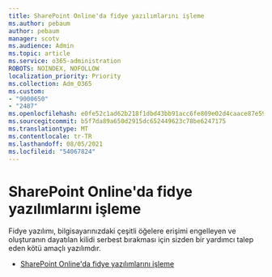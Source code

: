 ```yaml
---
title: SharePoint Online'da fidye yazılımlarını işleme
ms.author: pebaum
author: pebaum
manager: scotv
ms.audience: Admin
ms.topic: article
ms.service: o365-administration
ROBOTS: NOINDEX, NOFOLLOW
localization_priority: Priority
ms.collection: Adm_O365
ms.custom:
- "9000650"
- "2487"
ms.openlocfilehash: e0fe52c1ad62b218f1dbd43bb91acc6fe809e02d4caace87e59229b9fc9ec70c
ms.sourcegitcommit: b5f7da89a650d2915dc652449623c78be6247175
ms.translationtype: MT
ms.contentlocale: tr-TR
ms.lasthandoff: 08/05/2021
ms.locfileid: "54067824"
---
```

# <a name="handling-ransomware-in-sharepoint-online"></a>SharePoint Online'da fidye yazılımlarını işleme

Fidye yazılımı, bilgisayarınızdaki çeşitli öğelere erişimi engelleyen ve oluşturanın dayatılan kilidi serbest bırakması için sizden bir yardımcı talep eden kötü amaçlı yazılımdır.
- [SharePoint Online'da fidye yazılımlarını işleme](https://docs.microsoft.com/sharepoint/troubleshoot/security/handling-ransomware-in-sharepoint-online)
